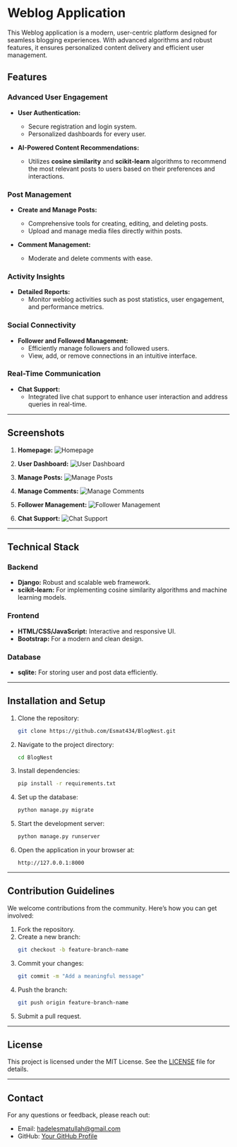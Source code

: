 # Weblog Application

This Weblog application is a modern, user-centric platform designed for seamless blogging experiences. With advanced algorithms and robust features, it ensures personalized content delivery and efficient user management.

## Features

### Advanced User Engagement
- **User Authentication:**
  - Secure registration and login system.
  - Personalized dashboards for every user.

- **AI-Powered Content Recommendations:**
  - Utilizes **cosine similarity** and **scikit-learn** algorithms to recommend the most relevant posts to users based on their preferences and interactions.

### Post Management
- **Create and Manage Posts:**
  - Comprehensive tools for creating, editing, and deleting posts.
  - Upload and manage media files directly within posts.

- **Comment Management:**
  - Moderate and delete comments with ease.

### Activity Insights
- **Detailed Reports:**
  - Monitor weblog activities such as post statistics, user engagement, and performance metrics.

### Social Connectivity
- **Follower and Followed Management:**
  - Efficiently manage followers and followed users.
  - View, add, or remove connections in an intuitive interface.

### Real-Time Communication
- **Chat Support:**
  - Integrated live chat support to enhance user interaction and address queries in real-time.

---

## Screenshots

1. **Homepage:**
   ![Homepage](screenshots/home.png)

2. **User Dashboard:**
   ![User Dashboard](screenshots/dashboard.png)

3. **Manage Posts:**
   ![Manage Posts](screenshots/post.png)

4. **Manage Comments:**
   ![Manage Comments](screenshots/commend.png)

5. **Follower Management:**
   ![Follower Management](screenshots/follower.png)

6. **Chat Support:**
   ![Chat Support](screenshots/chats.png)

---

## Technical Stack

### Backend
- **Django:** Robust and scalable web framework.
- **scikit-learn:** For implementing cosine similarity algorithms and machine learning models.

### Frontend
- **HTML/CSS/JavaScript:** Interactive and responsive UI.
- **Bootstrap:** For a modern and clean design.

### Database
- **sqlite:** For storing user and post data efficiently.

---

## Installation and Setup

1. Clone the repository:
   ```bash
   git clone https://github.com/Esmat434/BlogNest.git
   ```

2. Navigate to the project directory:
   ```bash
   cd BlogNest
   ```

3. Install dependencies:
   ```bash
   pip install -r requirements.txt
   ```

4. Set up the database:
   ```bash
   python manage.py migrate
   ```

5. Start the development server:
   ```bash
   python manage.py runserver
   ```

6. Open the application in your browser at:
   ```
   http://127.0.0.1:8000
   ```

---

## Contribution Guidelines

We welcome contributions from the community. Here’s how you can get involved:

1. Fork the repository.
2. Create a new branch:
   ```bash
   git checkout -b feature-branch-name
   ```
3. Commit your changes:
   ```bash
   git commit -m "Add a meaningful message"
   ```
4. Push the branch:
   ```bash
   git push origin feature-branch-name
   ```
5. Submit a pull request.

---

## License
This project is licensed under the MIT License. See the [LICENSE](./LICENSE) file for details.

---

## Contact
For any questions or feedback, please reach out:
- Email: [hadelesmatullah@gmail.com](mailto:hadelesmatullah@gmail.com)
- GitHub: [Your GitHub Profile](https://github.com/Esmat434)